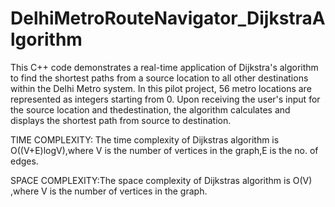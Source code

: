 # DelhiMetroRouteNavigator_DijkstraAlgorithm

This C++ code demonstrates a real-time application of Dijkstra's algorithm to find the shortest paths from a source location to all other destinations within the Delhi Metro system. In this pilot project, 56 metro locations are represented as integers starting from 0. Upon receiving the user's input for the source location and thedestination, the algorithm calculates and displays the shortest path from source to destination.

TIME COMPLEXITY: The time complexity of Dijkstras algorithm is O((V+E)logV),where V is the number of vertices in the graph,E is the no. of edges.

SPACE COMPLEXITY:The space complexity of Dijkstras algorithm is O(V) ,where V is the number of vertices in the graph.
